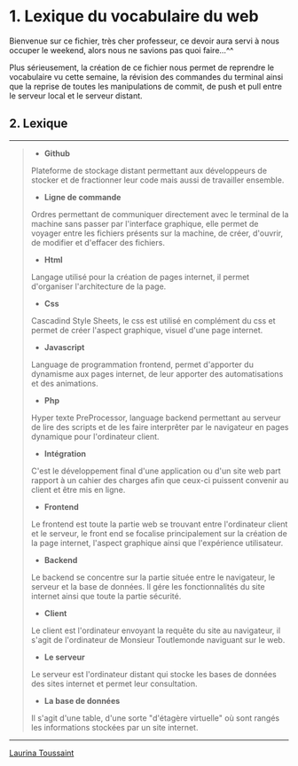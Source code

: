 # 1. Lexique du vocabulaire du web  

Bienvenue sur ce fichier, très cher professeur, ce devoir aura servi à nous occuper le weekend, alors nous ne savions pas quoi faire...^^  

Plus sérieusement, la création de ce fichier nous permet de reprendre le vocabulaire vu cette semaine,  la révision des commandes du terminal ainsi que la reprise de toutes les manipulations de commit, de push et pull entre le serveur local et le serveur distant.</p>

## 2. Lexique

***

> - **Github**
> 
>Plateforme de stockage distant permettant aux développeurs de stocker et de fractionner leur code mais aussi de travailler ensemble.
>
>
> - **Ligne de commande**
>
>Ordres permettant de communiquer directement avec le terminal de la machine sans passer par l'interface graphique, elle permet de voyager entre les fichiers présents sur la machine, de créer, d'ouvrir, de modifier et d'effacer des fichiers.
>
>
> - **Html**
>
>Langage utilisé pour la création de pages internet, il permet d'organiser l'architecture de la page.
>
>
> - **Css**
>
>Cascadind Style Sheets, le css est utilisé en complément du css et permet de créer l'aspect graphique, visuel d'une page internet.
>
>
> - **Javascript**
>
>Language de programmation frontend, permet d'apporter du dynamisme aux pages internet, de leur apporter des automatisations et des animations.
>
>
> - **Php**
>
>Hyper texte PreProcessor, language backend permettant au serveur de lire des scripts et de les faire interprêter par le navigateur en pages dynamique pour l'ordinateur client.
>
>
> - **Intégration**
>
>C'est le développement final d'une application ou d'un site web part rapport à un cahier des charges afin que ceux-ci puissent convenir au client et être mis en ligne.
>
>
> - **Frontend** 
>
>Le frontend est toute la partie web se trouvant entre l'ordinateur client et le serveur, le front end se focalise principalement sur la création de la page internet, l'aspect graphique ainsi que l'expérience utilisateur.		  
>
>
> - **Backend**
>
>Le backend se concentre sur la partie située entre le navigateur, le serveur et la base de données. Il gére les fonctionnalités du site internet ainsi que toute la partie sécurité.
>
> 
> - **Client**
>
>Le client est l'ordinateur envoyant la requête du site au navigateur, il s'agit de l'ordinateur de Monsieur Toutlemonde naviguant sur le web.
>
>
> - **Le serveur**
>
>Le serveur est l'ordinateur distant qui stocke les bases de données des sites internet et permet leur consultation.
>
>
> - **La base de données**
>
>Il s'agit d'une table, d'une sorte "d'étagère virtuelle" où sont rangés les informations stockées par un site internet.




***

[Laurina Toussaint](laurinatoussaint@gmail.com)



